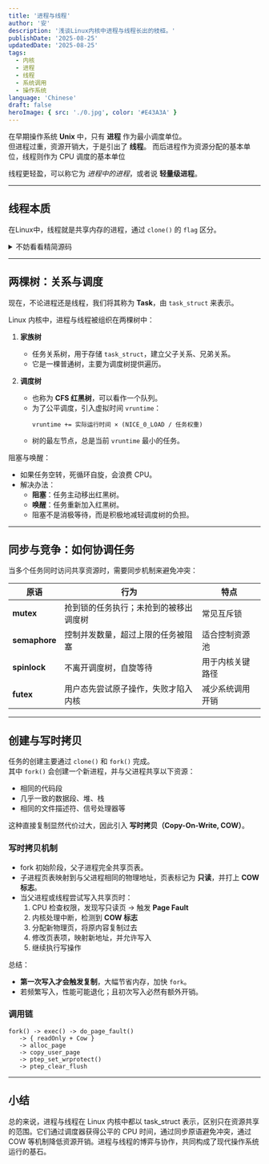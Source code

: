 ```yaml
---
title: '进程与线程'
author: '安'
description: '浅谈Linux内核中进程与线程长出的枝桠。'
publishDate: '2025-08-25'
updatedDate: '2025-08-25'
tags:
  - 内核
  - 进程
  - 线程
  - 系统调用
  - 操作系统
language: 'Chinese'
draft: false
heroImage: { src: './0.jpg', color: '#E43A3A' }
---
```


在早期操作系统 **Unix** 中，只有 **进程** 作为最小调度单位。  
但进程过重，资源开销大，于是引出了 **线程**。
而后进程作为资源分配的基本单位，线程则作为 CPU 调度的基本单位

线程更轻盈，可以称它为 *进程中的进程*，或者说 **轻量级进程**。

---
## 线程本质
在Linux中，线程就是共享内存的进程，通过 `clone()` 的 `flag` 区分。
<details> <summary>不妨看看精简源码</summary>


```c
// ========== 用户态 ==========
int pthread_create(...) {
    return clone(start_routine, stack,
                 CLONE_VM | CLONE_FS | CLONE_FILES |
                 CLONE_SIGHAND | CLONE_THREAD,
                 arg);
}

// ========== 内核态 ==========
SYSCALL_DEFINE5(clone, unsigned long flags, unsigned long newsp,
                int __user *parent_tidptr,
                unsigned long tls,
                int __user *child_tidptr)
{
    return _do_fork(flags, newsp, 0, parent_tidptr, child_tidptr, tls);
}

long _do_fork(unsigned long flags, unsigned long stack, ...) {
    struct task_struct *p;
    p = copy_process(flags, stack, ...); // 复制/共享资源
    wake_up_new_task(p);                 // 放入调度器
    return pid;
}

static struct task_struct *copy_process(unsigned long flags, ...) {
    struct task_struct *p = dup_task_struct(current);
    if (!(flags & CLONE_VM))
        p->mm = dup_mm(current->mm);   // 独立地址空间 => 进程
    else
        p->mm = current->mm;           // 共享地址空间 => 线程
    // 文件表、信号处理器等也可选择共享
    ...
    return p;
}

````

</details>

---

## 两棵树：关系与调度
现在，不论进程还是线程，我们将其称为 **Task**，由 `task_struct` 来表示。

Linux 内核中，进程与线程被组织在两棵树中：

1. **家族树**
    - 任务关系树，用于存储 `task_struct`，建立父子关系、兄弟关系。
    - 它是一棵普通树，主要为调度树提供遍历。

2. **调度树**
    - 也称为 **CFS 红黑树**，可以看作一个队列。
    - 为了公平调度，引入虚拟时间 `vruntime`：
      ```
      vruntime += 实际运行时间 × (NICE_0_LOAD / 任务权重)
      ```
    - 树的最左节点，总是当前 `vruntime` 最小的任务。

阻塞与唤醒：
- 如果任务空转，死循环自旋，会浪费 CPU。
- 解决办法：
    - **阻塞**：任务主动移出红黑树。
    - **唤醒**：任务重新加入红黑树。
    - 阻塞不是消极等待，而是积极地减轻调度树的负担。

---

## 同步与竞争：如何协调任务

当多个任务同时访问共享资源时，需要同步机制来避免冲突：

| 原语 | 行为 | 特点 |
|------|------|------|
| **mutex** | 抢到锁的任务执行；未抢到的被移出调度树 | 常见互斥锁 |
| **semaphore** | 控制并发数量，超过上限的任务被阻塞 | 适合控制资源池 |
| **spinlock** | 不离开调度树，自旋等待 | 用于内核关键路径 |
| **futex** | 用户态先尝试原子操作，失败才陷入内核 | 减少系统调用开销 |

---

## 创建与写时拷贝

任务的创建主要通过 `clone()` 和 `fork()` 完成。  
其中 `fork()` 会创建一个新进程，并与父进程共享以下资源：

- 相同的代码段
- 几乎一致的数据段、堆、栈
- 相同的文件描述符、信号处理器等

这种直接复制显然代价过大，因此引入 **写时拷贝（Copy-On-Write, COW）**。

### 写时拷贝机制
- fork 初始阶段，父子进程完全共享页表。
- 子进程页表映射到与父进程相同的物理地址，页表标记为 **只读**，并打上 **COW 标志**。
- 当父进程或线程尝试写入共享页时：
    1. CPU 检查权限，发现写只读页 → 触发 **Page Fault**
    2. 内核处理中断，检测到 **COW 标志**
    3. 分配新物理页，将原内容复制过去
    4. 修改页表项，映射新地址，并允许写入
    5. 继续执行写操作

总结：
- **第一次写入才会触发复制**，大幅节省内存，加快 `fork`。
- 若频繁写入，性能可能退化；且初次写入必然有额外开销。

### 调用链
```text
fork() -> exec() -> do_page_fault()
   -> { readOnly + Cow }
   -> alloc_page
   -> copy_user_page
   -> ptep_set_wrprotect()
   -> ptep_clear_flush
```

---
## 小结
总的来说，进程与线程在 Linux 内核中都以 task_struct 表示，区别只在资源共享的范围。它们通过调度器获得公平的 CPU 时间，通过同步原语避免冲突，通过 COW 等机制降低资源开销。进程与线程的博弈与协作，共同构成了现代操作系统运行的基石。